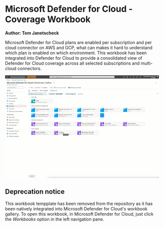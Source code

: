 # Microsoft Defender for Cloud - Coverage Workbook

**Author: Tom Janetscheck**

Microsoft Defender for Cloud plans are enabled per subscription and per cloud connector on AWS and GCP, what can makes it hard to understand which plan is enabled on which environment. This workbook has been integrated into Defender for Cloud to provide a consolidated view of Defender for Cloud coverage across all selected subscriptions and multi-cloud connectors.

![Overview](./overview.gif)

## Deprecation notice

This workbook tempplate has been removed from the repository as it has been natively integrated into Microsoft Defender for Cloud's workbook gallery. To open this workbook, in Microsoft Defender for Cloud, just click the *Workbooks* option in the left navigation pane.
